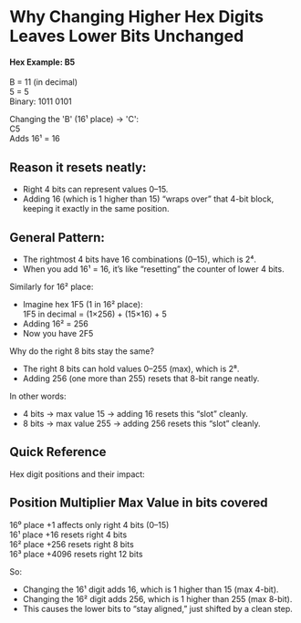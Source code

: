 # Why Changing Higher Hex Digits Leaves Lower Bits Unchanged

#### Hex Example: B5  
B = 11 (in decimal)  
5 = 5  
Binary: 1011 0101  

Changing the 'B' (16¹ place) → 'C':  
C5  
Adds 16¹ = 16  

## Reason it resets neatly:  
- Right 4 bits can represent values 0–15.  
- Adding 16 (which is 1 higher than 15) “wraps over” that 4-bit block, keeping it exactly in the same position.  

## General Pattern:  
- The rightmost 4 bits have 16 combinations (0–15), which is 2⁴.  
- When you add 16¹ = 16, it’s like “resetting” the counter of lower 4 bits.  

Similarly for 16² place:  
- Imagine hex 1F5 (1 in 16² place):  
      1F5 in decimal = (1×256) + (15×16) + 5  
- Adding 16² = 256  
- Now you have 2F5  

Why do the right 8 bits stay the same?  
- The right 8 bits can hold values 0–255 (max), which is 2⁸.  
- Adding 256 (one more than 255) resets that 8-bit range neatly.  

In other words:  
- 4 bits → max value 15 → adding 16 resets this “slot” cleanly.  
- 8 bits → max value 255 → adding 256 resets this “slot” cleanly.  

## Quick Reference
Hex digit positions and their impact:  

Position      Multiplier          Max Value in bits covered  
-------------------------------------------------------------  
16⁰ place     +1                  affects only right 4 bits (0–15)  
16¹ place     +16                 resets right 4 bits  
16² place     +256                resets right 8 bits  
16³ place     +4096               resets right 12 bits  

So:  
- Changing the 16¹ digit adds 16, which is 1 higher than 15 (max 4-bit).  
- Changing the 16² digit adds 256, which is 1 higher than 255 (max 8-bit).  
- This causes the lower bits to “stay aligned,” just shifted by a clean step.